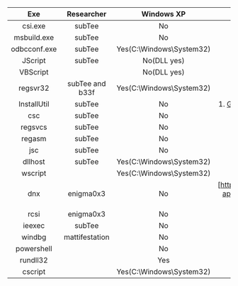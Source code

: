 |Exe | Researcher | Windows XP|URL|
|:---:|:---:|:---:|:---:|
|csi.exe|subTee|No|[GitHub dotnet](https://github.com/dotnet/roslyn/issues/11088)|
|msbuild.exe|subTee|No|[subTee Twitter](https://gist.github.com/subTee/6b236083da2fd6ddff216e434f257614) |
|odbcconf.exe|	subTee|Yes(C:\Windows\System32)|[subTee Twitter](https://twitter.com/subtee/status/789459826367606784)|
|JScript|subTee|No(DLL yes)|[subTee GitHub](https://gist.github.com/subTee/28b7439d3dfa07053b61)|
|VBScript||No(DLL yes)||
|regsvr32|subTee and b33f|Yes(C:\Windows\System32)|[subTee GitHub](https://gist.github.com/subTee/24c7d8e1ff0f5602092f58cbb3f7d302)|
|InstallUtil|subTee|No|1. [GitHub Link 1 subTee](https://gist.github.com/subTee/af5c60a07977180c8bad)  2. [GitHub Link 2 subTee](https://gist.github.com/subTee/ee64397ac8b653726db3)|
|csc|subTee|No||
|regsvcs|subTee|No|[subTee GitHub](https://gist.github.com/subTee/0a5e6ef84c321ffc89e4)|
|regasm|subTee|No|[GitHub subTee](https://gist.github.com/subTee/0a5e6ef84c321ffc89e4)| 
|jsc|subTee|No|[subTee GitHub](https://gist.githubusercontent.com/subTee/b30e0bcc7645c790fcd993cfd0ad622f/raw/2adcc9d2570b4367c6cc405e5a5969863d04fc9b/katz.js) |
|dllhost|subTee|Yes(C:\Windows\System32)||
|wscript||Yes(C:\Windows\System32)||
|dnx|enigma0x3|No|[https://enigma0x3.net/2016/11/17/bypassing-application-whitelisting-by-using-dnx-exe/](Enigma0x3 Blog)|
|rcsi|enigma0x3|No|[Enigmax03 Blog](https://enigma0x3.net/2016/11/21/bypassing-application-whitelisting-by-using-rcsi-exe/)|
|ieexec|subTee|No|[subTee old blog](https://room362.com/post/2014/2014-01-16-application-whitelist-bypass-using-ieexec-dot-exe/)|
|windbg|mattifestation|No|[subTee Twitter](https://twitter.com/subtee/status/733997532267700224)|
|powershell||No||
|rundll32||Yes|[SEI CMU](https://insights.sei.cmu.edu/cert/2016/06/bypassing-application-whitelisting.html) |
|cscript||Yes(C:\Windows\System32)||